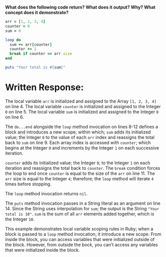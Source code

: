 **What does the following code return? What does it output? Why? What concept does it demonstrate?**

```ruby
arr = [1, 2, 3, 4]
counter = 0
sum = 0

loop do
  sum += arr[counter]
  counter += 1
  break if counter == arr.size
end

puts "Your total is #{sum}"
```
# Written Response:

The local variable `arr` is initialized and assigned to the Array `[1, 2, 3, 4]` on line 4. The local variable `counter` is initialized and assigned to the Integer `0` on line 5. The local variable `sum` is initialized and assigned to the Integer `0` on line 6.

The `do...end` alongside the `loop` method invocation on lines 8-12 defines a block and introduces a new scope; within which; `sum` adds its initialized value; the Integer `0` to the value of each `arr` index and reassigns the total back to `sum` on line 9. Each array index is accessed with `counter`; which begins at the Integer `0` and increments by the Integer `1` on each successive iteration.

`counter` adds its initialized value; the Integer `0`; to the Integer `1` on each iteration and reassigns the total back to `counter`. The `break` condition forces the loop to end once `counter` is equal to the size of the `arr` on line 11. The `arr` size is equal to the Integer `4`; therefore; the `loop` method will iterate `4` times before stopping.

The `loop` method invocation returns `nil`.

The `puts` method invocation passes in a String literal as an argument on line 14. Since the String uses interpolation for `sum`; the output is the String `"Your total is 10"`. `sum` is the sum of all `arr` elements added together, which is the Integer `10`.

This example demonstrates local variable scoping rules in Ruby; when a block is passed to a `loop` method invocation; it introduce a new scope. From inside the block, you can access variables that were initialized outside of the block. However, from outside the bock, you can't access any variables that were initialized inside the block.